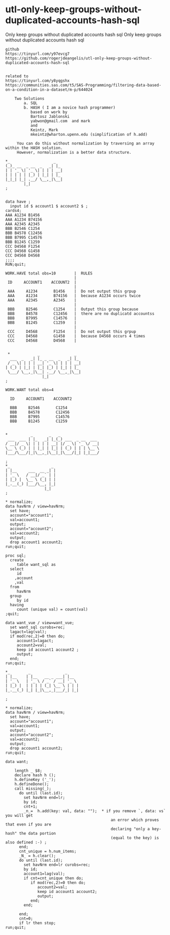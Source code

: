 # utl-only-keep-groups-without-duplicated-accounts-hash-sql
Only keep groups without duplicated accounts hash sql
    Only keep groups without duplicated accounts hash sql

    github
    https://tinyurl.com/y97evcg7
    https://github.com/rogerjdeangelis/utl-only-keep-groups-without-duplicated-accounts-hash-sql


    related to
    https://tinyurl.com/y8yqgshx
    https://communities.sas.com/t5/SAS-Programming/filtering-data-based-on-a-condition-in-a-dataset/m-p/644024

        Two Solutions
            a. SQL
            b. HASH ( I am a novice hash programmer)
               based on work by
               Bartosz Jablonski
               yabwon@gmail.com  and mark
               and
               Keintz, Mark
               mkeintz@wharton.upenn.edu (simplification of h.add)

         You can do this without normalization by traversing an array within the HASH solution.
         However, normalization is a better data structure.

    *_                   _
    (_)_ __  _ __  _   _| |_
    | | '_ \| '_ \| | | | __|
    | | | | | |_) | |_| | |_
    |_|_| |_| .__/ \__,_|\__|
            |_|
    ;


    data have ;
      input id $ account1 $ account2 $ ;
    cards4;
    AAA A1234 B1456
    AAA A1234 B74156
    AAA A2345 A2345
    BBB B2546 C1254
    BBB B4578 C12456
    BBB B7995 C14576
    BBB B1245 C1259
    CCC D4568 F1254
    CCC D4568 G1458
    CCC D4568 D4568
    ;;;;
    RUN;quit;

    WORK.HAVE total obs=10        |  RULES
                                  |
     ID     ACCOUNT1    ACCOUNT2  |
                                  |
     AAA     A1234       B1456    |  Do not output this grpup
     AAA     A1234       B74156   |  because A1234 occurs twice
     AAA     A2345       A2345    |
                                  |
     BBB     B2546       C1254    |  Output this group because
     BBB     B4578       C12456   |  there are no duplicatd accountss
     BBB     B7995       C14576   |
     BBB     B1245       C1259    |
                                  |
     CCC     D4568       F1254    |  Do not output this grpup
     CCC     D4568       G1458    |  because D4568 occurs 4 times
     CCC     D4568       D4568    |


     *            _               _
      ___  _   _| |_ _ __  _   _| |_
     / _ \| | | | __| '_ \| | | | __|
    | (_) | |_| | |_| |_) | |_| | |_
     \___/ \__,_|\__| .__/ \__,_|\__|
                    |_|
    ;

    WORK.WANT total obs=4

      ID     ACCOUNT1    ACCOUNT2

      BBB     B2546       C1254
      BBB     B4578       C12456
      BBB     B7995       C14576
      BBB     B1245       C1259


    *          _       _   _
     ___  ___ | |_   _| |_(_) ___  _ __  ___
    / __|/ _ \| | | | | __| |/ _ \| '_ \/ __|
    \__ \ (_) | | |_| | |_| | (_) | | | \__ \
    |___/\___/|_|\__,_|\__|_|\___/|_| |_|___/

    ;
    *_                  _
    | |__     ___  __ _| |
    | '_ \   / __|/ _` | |
    | |_) |  \__ \ (_| | |
    |_.__(_) |___/\__, |_|
                     |_|
    ;

    * normalize;
    data havNrm / view=havNrm;
      set have;
      account="account1";
      val=account1;
      output;
      account="account2";
      val=account2;
      output;
      drop account1 account2;
    run;quit;

    proc sql;
      create
         table want_sql as
      select
         id
        ,account
        ,val
      from
         havNrm
      group
         by id
      having
         count (unique val) = count(val)
    ;quit;

    data want_vue / view=want_vue;
      set want_sql curobs=rec;
      lagact=lag(val);
      if mod(rec,2)=0 then do;
         account1=lagact;
         account2=val;
         keep id account1 account2 ;
         output;
      end;
    run;quit;

    *_        _               _
    | |__    | |__   __ _ ___| |__
    | '_ \   | '_ \ / _` / __| '_ \
    | |_) |  | | | | (_| \__ \ | | |
    |_.__(_) |_| |_|\__,_|___/_| |_|

    ;

    * normalize;
    data havNrm / view=havNrm;
      set have;
      account="account1";
      val=account1;
      output;
      account="account2";
      val=account2;
      output;
      drop account1 account2;
    run;quit;

    data want;

        length _ $8;
        declare hash h ();
        h.defineKey ('_');
        h.defineDone();
        call missing(_);
          do until (last.id);
            set havNrm end=lr;
            by id;
            cnt+1;
            _n_=  h.add(key: val, data: "");  * if you remove `, data: vs` you will get
                                                  an error which proves that even if you are
                                                  declaring "only a key-hash" the data portion
                                                  (equal to the key) is also defined :-) ;
          end;
          cnt_unique = h.num_items;
          _N_ = h.clear();
          do until (last.id);
            set havNrm end=lr curobs=rec;
            by id;
            account1=lag(val);
            if cnt=cnt_unique then do;
               if mod(rec,2)=0 then do;
                  account2=val;
                  keep id account1 account2;
                  output;
               end;
            end;

          end;
          cnt=0;
          if lr then stop;
    run;quit;


